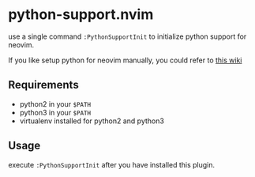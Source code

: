 
# python-support.nvim

use a single command `:PythonSupportInit` to initialize python support for
neovim.

If you like setup python for neovim manually, you could refer to [this
wiki](https://github.com/zchee/deoplete-jedi/wiki/Setting-up-Python-for-Neovim)

## Requirements

- python2 in your `$PATH`
- python3 in your `$PATH`
- virtualenv installed for python2 and python3

## Usage

execute `:PythonSupportInit` after you have installed this plugin.

